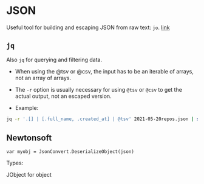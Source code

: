 # JSON

Useful tool for building and escaping JSON from raw text: `jo`.  [link](https://github.com/jpmens/jo)

## `jq`

Also `jq` for querying and filtering data.

- When using the @tsv or @csv, the input has to be an iterable of
  arrays, not an array of arrays.

- The `-r` option is usually necessary for using `@tsv` or `@csv` to get
  the actual output, not an escaped version.

- Example:

```sh
jq -r '.[] | [.full_name, .created_at] | @tsv' 2021-05-20repos.json | sort -k2,2 -r
```

## Newtonsoft

```
var myobj = JsonConvert.DeserializeObject(json)
```

Types:

JObject for object

